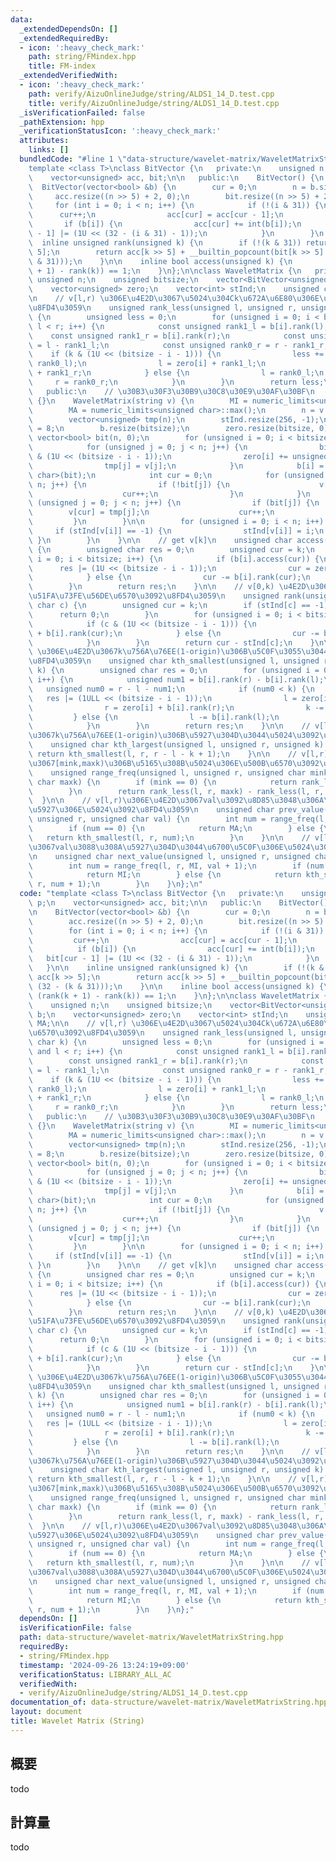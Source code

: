 ```yaml
---
data:
  _extendedDependsOn: []
  _extendedRequiredBy:
  - icon: ':heavy_check_mark:'
    path: string/FMindex.hpp
    title: FM-index
  _extendedVerifiedWith:
  - icon: ':heavy_check_mark:'
    path: verify/AizuOnlineJudge/string/ALDS1_14_D.test.cpp
    title: verify/AizuOnlineJudge/string/ALDS1_14_D.test.cpp
  _isVerificationFailed: false
  _pathExtension: hpp
  _verificationStatusIcon: ':heavy_check_mark:'
  attributes:
    links: []
  bundledCode: "#line 1 \"data-structure/wavelet-matrix/WaveletMatrixString.hpp\"\n\
    template <class T>\nclass BitVector {\n   private:\n    unsigned n, cur, p;\n\
    \    vector<unsigned> acc, bit;\n\n   public:\n    BitVector() {\n    }\n\n  \
    \  BitVector(vector<bool> &b) {\n        cur = 0;\n        n = b.size();\n   \
    \     acc.resize((n >> 5) + 2, 0);\n        bit.resize((n >> 5) + 2, 0);\n   \
    \     for (int i = 0; i < n; i++) {\n            if (!(i & 31)) {\n          \
    \      cur++;\n                acc[cur] = acc[cur - 1];\n            }\n     \
    \       if (b[i]) {\n                acc[cur] += int(b[i]);\n                bit[cur\
    \ - 1] |= (1U << (32 - (i & 31) - 1));\n            }\n        }\n    }\n\n  \
    \  inline unsigned rank(unsigned k) {\n        if (!(k & 31)) return acc[k >>\
    \ 5];\n        return acc[k >> 5] + __builtin_popcount(bit[k >> 5] >> (32 - (k\
    \ & 31)));\n    }\n\n    inline bool access(unsigned k) {\n        return (rank(k\
    \ + 1) - rank(k)) == 1;\n    }\n};\n\nclass WaveletMatrix {\n   private:\n   \
    \ unsigned n;\n    unsigned bitsize;\n    vector<BitVector<unsigned char>> b;\n\
    \    vector<unsigned> zero;\n    vector<int> stInd;\n    unsigned char MI, MA;\n\
    \n    // v[l,r) \u306E\u4E2D\u3067\u5024\u304Ck\u672A\u6E80\u306E\u500B\u6570\u3092\
    \u8FD4\u3059\n    unsigned rank_less(unsigned l, unsigned r, unsigned char k)\
    \ {\n        unsigned less = 0;\n        for (unsigned i = 0; i < bitsize and\
    \ l < r; i++) {\n            const unsigned rank1_l = b[i].rank(l);\n        \
    \    const unsigned rank1_r = b[i].rank(r);\n            const unsigned rank0_l\
    \ = l - rank1_l;\n            const unsigned rank0_r = r - rank1_r;\n        \
    \    if (k & (1U << (bitsize - i - 1))) {\n                less += (rank0_r -\
    \ rank0_l);\n                l = zero[i] + rank1_l;\n                r = zero[i]\
    \ + rank1_r;\n            } else {\n                l = rank0_l;\n           \
    \     r = rank0_r;\n            }\n        }\n        return less;\n    }\n\n\
    \   public:\n    // \u30B3\u30F3\u30B9\u30C8\u30E9\u30AF\u30BF\n    WaveletMatrix()\
    \ {}\n    WaveletMatrix(string v) {\n        MI = numeric_limits<unsigned char>::min();\n\
    \        MA = numeric_limits<unsigned char>::max();\n        n = v.size();\n\n\
    \        vector<unsigned> tmp(n);\n        stInd.resize(256, -1);\n        bitsize\
    \ = 8;\n        b.resize(bitsize);\n        zero.resize(bitsize, 0);\n       \
    \ vector<bool> bit(n, 0);\n        for (unsigned i = 0; i < bitsize; i++) {\n\
    \            for (unsigned j = 0; j < n; j++) {\n                bit[j] = v[j]\
    \ & (1U << (bitsize - i - 1));\n                zero[i] += unsigned(!bit[j]);\n\
    \                tmp[j] = v[j];\n            }\n            b[i] = BitVector<unsigned\
    \ char>(bit);\n            int cur = 0;\n            for (unsigned j = 0; j <\
    \ n; j++) {\n                if (!bit[j]) {\n                    v[cur] = tmp[j];\n\
    \                    cur++;\n                }\n            }\n            for\
    \ (unsigned j = 0; j < n; j++) {\n                if (bit[j]) {\n            \
    \        v[cur] = tmp[j];\n                    cur++;\n                }\n   \
    \         }\n        }\n\n        for (unsigned i = 0; i < n; i++) {\n       \
    \     if (stInd[v[i]] == -1) {\n                stInd[v[i]] = i;\n           \
    \ }\n        }\n    }\n\n    // get v[k]\n    unsigned char access(unsigned k)\
    \ {\n        unsigned char res = 0;\n        unsigned cur = k;\n        for (unsigned\
    \ i = 0; i < bitsize; i++) {\n            if (b[i].access(cur)) {\n          \
    \      res |= (1U << (bitsize - i - 1));\n                cur = zero[i] + b[i].rank(cur);\n\
    \            } else {\n                cur -= b[i].rank(cur);\n            }\n\
    \        }\n        return res;\n    }\n\n    // v[0,k) \u4E2D\u3067\u306Ec\u306E\
    \u51FA\u73FE\u56DE\u6570\u3092\u8FD4\u3059\n    unsigned rank(unsigned k, unsigned\
    \ char c) {\n        unsigned cur = k;\n        if (stInd[c] == -1) {\n      \
    \      return 0;\n        }\n        for (unsigned i = 0; i < bitsize; i++) {\n\
    \            if (c & (1U << (bitsize - i - 1))) {\n                cur = zero[i]\
    \ + b[i].rank(cur);\n            } else {\n                cur -= b[i].rank(cur);\n\
    \            }\n        }\n        return cur - stInd[c];\n    }\n\n    // v[l,r)\
    \ \u306E\u4E2D\u3067k\u756A\u76EE(1-origin)\u306B\u5C0F\u3055\u3044\u5024\u3092\
    \u8FD4\u3059\n    unsigned char kth_smallest(unsigned l, unsigned r, unsigned\
    \ k) {\n        unsigned char res = 0;\n        for (unsigned i = 0; i < bitsize;\
    \ i++) {\n            unsigned num1 = b[i].rank(r) - b[i].rank(l);\n         \
    \   unsigned num0 = r - l - num1;\n            if (num0 < k) {\n             \
    \   res |= (1ULL << (bitsize - i - 1));\n                l = zero[i] + b[i].rank(l);\n\
    \                r = zero[i] + b[i].rank(r);\n                k -= num0;\n   \
    \         } else {\n                l -= b[i].rank(l);\n                r -= b[i].rank(r);\n\
    \            }\n        }\n        return res;\n    }\n\n    // v[l,r) \u306E\u4E2D\
    \u3067k\u756A\u76EE(1-origin)\u306B\u5927\u304D\u3044\u5024\u3092\u8FD4\u3059\n\
    \    unsigned char kth_largest(unsigned l, unsigned r, unsigned k) {\n       \
    \ return kth_smallest(l, r, r - l - k + 1);\n    }\n\n    // v[l,r) \u306E\u4E2D\
    \u3067[mink,maxk)\u306B\u5165\u308B\u5024\u306E\u500B\u6570\u3092\u8FD4\u3059\n\
    \    unsigned range_freq(unsigned l, unsigned r, unsigned char mink, unsigned\
    \ char maxk) {\n        if (mink == 0) {\n            return rank_less(l, r, maxk);\n\
    \        }\n        return rank_less(l, r, maxk) - rank_less(l, r, mink);\n  \
    \  }\n\n    // v[l,r)\u306E\u4E2D\u3067val\u3092\u8D85\u3048\u306A\u3044\u6700\
    \u5927\u306E\u5024\u3092\u8FD4\u3059\n    unsigned char prev_value(unsigned l,\
    \ unsigned r, unsigned char val) {\n        int num = range_freq(l, r, MI, val);\n\
    \        if (num == 0) {\n            return MA;\n        } else {\n         \
    \   return kth_smallest(l, r, num);\n        }\n    }\n\n    // v[l,r)\u306E\u4E2D\
    \u3067val\u3088\u308A\u5927\u304D\u3044\u6700\u5C0F\u306E\u5024\u3092\u8FD4\u3059\
    \n    unsigned char next_value(unsigned l, unsigned r, unsigned char val) {\n\
    \        int num = range_freq(l, r, MI, val + 1);\n        if (num == r - l) {\n\
    \            return MI;\n        } else {\n            return kth_smallest(l,\
    \ r, num + 1);\n        }\n    }\n};\n"
  code: "template <class T>\nclass BitVector {\n   private:\n    unsigned n, cur,\
    \ p;\n    vector<unsigned> acc, bit;\n\n   public:\n    BitVector() {\n    }\n\
    \n    BitVector(vector<bool> &b) {\n        cur = 0;\n        n = b.size();\n\
    \        acc.resize((n >> 5) + 2, 0);\n        bit.resize((n >> 5) + 2, 0);\n\
    \        for (int i = 0; i < n; i++) {\n            if (!(i & 31)) {\n       \
    \         cur++;\n                acc[cur] = acc[cur - 1];\n            }\n  \
    \          if (b[i]) {\n                acc[cur] += int(b[i]);\n             \
    \   bit[cur - 1] |= (1U << (32 - (i & 31) - 1));\n            }\n        }\n \
    \   }\n\n    inline unsigned rank(unsigned k) {\n        if (!(k & 31)) return\
    \ acc[k >> 5];\n        return acc[k >> 5] + __builtin_popcount(bit[k >> 5] >>\
    \ (32 - (k & 31)));\n    }\n\n    inline bool access(unsigned k) {\n        return\
    \ (rank(k + 1) - rank(k)) == 1;\n    }\n};\n\nclass WaveletMatrix {\n   private:\n\
    \    unsigned n;\n    unsigned bitsize;\n    vector<BitVector<unsigned char>>\
    \ b;\n    vector<unsigned> zero;\n    vector<int> stInd;\n    unsigned char MI,\
    \ MA;\n\n    // v[l,r) \u306E\u4E2D\u3067\u5024\u304Ck\u672A\u6E80\u306E\u500B\
    \u6570\u3092\u8FD4\u3059\n    unsigned rank_less(unsigned l, unsigned r, unsigned\
    \ char k) {\n        unsigned less = 0;\n        for (unsigned i = 0; i < bitsize\
    \ and l < r; i++) {\n            const unsigned rank1_l = b[i].rank(l);\n    \
    \        const unsigned rank1_r = b[i].rank(r);\n            const unsigned rank0_l\
    \ = l - rank1_l;\n            const unsigned rank0_r = r - rank1_r;\n        \
    \    if (k & (1U << (bitsize - i - 1))) {\n                less += (rank0_r -\
    \ rank0_l);\n                l = zero[i] + rank1_l;\n                r = zero[i]\
    \ + rank1_r;\n            } else {\n                l = rank0_l;\n           \
    \     r = rank0_r;\n            }\n        }\n        return less;\n    }\n\n\
    \   public:\n    // \u30B3\u30F3\u30B9\u30C8\u30E9\u30AF\u30BF\n    WaveletMatrix()\
    \ {}\n    WaveletMatrix(string v) {\n        MI = numeric_limits<unsigned char>::min();\n\
    \        MA = numeric_limits<unsigned char>::max();\n        n = v.size();\n\n\
    \        vector<unsigned> tmp(n);\n        stInd.resize(256, -1);\n        bitsize\
    \ = 8;\n        b.resize(bitsize);\n        zero.resize(bitsize, 0);\n       \
    \ vector<bool> bit(n, 0);\n        for (unsigned i = 0; i < bitsize; i++) {\n\
    \            for (unsigned j = 0; j < n; j++) {\n                bit[j] = v[j]\
    \ & (1U << (bitsize - i - 1));\n                zero[i] += unsigned(!bit[j]);\n\
    \                tmp[j] = v[j];\n            }\n            b[i] = BitVector<unsigned\
    \ char>(bit);\n            int cur = 0;\n            for (unsigned j = 0; j <\
    \ n; j++) {\n                if (!bit[j]) {\n                    v[cur] = tmp[j];\n\
    \                    cur++;\n                }\n            }\n            for\
    \ (unsigned j = 0; j < n; j++) {\n                if (bit[j]) {\n            \
    \        v[cur] = tmp[j];\n                    cur++;\n                }\n   \
    \         }\n        }\n\n        for (unsigned i = 0; i < n; i++) {\n       \
    \     if (stInd[v[i]] == -1) {\n                stInd[v[i]] = i;\n           \
    \ }\n        }\n    }\n\n    // get v[k]\n    unsigned char access(unsigned k)\
    \ {\n        unsigned char res = 0;\n        unsigned cur = k;\n        for (unsigned\
    \ i = 0; i < bitsize; i++) {\n            if (b[i].access(cur)) {\n          \
    \      res |= (1U << (bitsize - i - 1));\n                cur = zero[i] + b[i].rank(cur);\n\
    \            } else {\n                cur -= b[i].rank(cur);\n            }\n\
    \        }\n        return res;\n    }\n\n    // v[0,k) \u4E2D\u3067\u306Ec\u306E\
    \u51FA\u73FE\u56DE\u6570\u3092\u8FD4\u3059\n    unsigned rank(unsigned k, unsigned\
    \ char c) {\n        unsigned cur = k;\n        if (stInd[c] == -1) {\n      \
    \      return 0;\n        }\n        for (unsigned i = 0; i < bitsize; i++) {\n\
    \            if (c & (1U << (bitsize - i - 1))) {\n                cur = zero[i]\
    \ + b[i].rank(cur);\n            } else {\n                cur -= b[i].rank(cur);\n\
    \            }\n        }\n        return cur - stInd[c];\n    }\n\n    // v[l,r)\
    \ \u306E\u4E2D\u3067k\u756A\u76EE(1-origin)\u306B\u5C0F\u3055\u3044\u5024\u3092\
    \u8FD4\u3059\n    unsigned char kth_smallest(unsigned l, unsigned r, unsigned\
    \ k) {\n        unsigned char res = 0;\n        for (unsigned i = 0; i < bitsize;\
    \ i++) {\n            unsigned num1 = b[i].rank(r) - b[i].rank(l);\n         \
    \   unsigned num0 = r - l - num1;\n            if (num0 < k) {\n             \
    \   res |= (1ULL << (bitsize - i - 1));\n                l = zero[i] + b[i].rank(l);\n\
    \                r = zero[i] + b[i].rank(r);\n                k -= num0;\n   \
    \         } else {\n                l -= b[i].rank(l);\n                r -= b[i].rank(r);\n\
    \            }\n        }\n        return res;\n    }\n\n    // v[l,r) \u306E\u4E2D\
    \u3067k\u756A\u76EE(1-origin)\u306B\u5927\u304D\u3044\u5024\u3092\u8FD4\u3059\n\
    \    unsigned char kth_largest(unsigned l, unsigned r, unsigned k) {\n       \
    \ return kth_smallest(l, r, r - l - k + 1);\n    }\n\n    // v[l,r) \u306E\u4E2D\
    \u3067[mink,maxk)\u306B\u5165\u308B\u5024\u306E\u500B\u6570\u3092\u8FD4\u3059\n\
    \    unsigned range_freq(unsigned l, unsigned r, unsigned char mink, unsigned\
    \ char maxk) {\n        if (mink == 0) {\n            return rank_less(l, r, maxk);\n\
    \        }\n        return rank_less(l, r, maxk) - rank_less(l, r, mink);\n  \
    \  }\n\n    // v[l,r)\u306E\u4E2D\u3067val\u3092\u8D85\u3048\u306A\u3044\u6700\
    \u5927\u306E\u5024\u3092\u8FD4\u3059\n    unsigned char prev_value(unsigned l,\
    \ unsigned r, unsigned char val) {\n        int num = range_freq(l, r, MI, val);\n\
    \        if (num == 0) {\n            return MA;\n        } else {\n         \
    \   return kth_smallest(l, r, num);\n        }\n    }\n\n    // v[l,r)\u306E\u4E2D\
    \u3067val\u3088\u308A\u5927\u304D\u3044\u6700\u5C0F\u306E\u5024\u3092\u8FD4\u3059\
    \n    unsigned char next_value(unsigned l, unsigned r, unsigned char val) {\n\
    \        int num = range_freq(l, r, MI, val + 1);\n        if (num == r - l) {\n\
    \            return MI;\n        } else {\n            return kth_smallest(l,\
    \ r, num + 1);\n        }\n    }\n};"
  dependsOn: []
  isVerificationFile: false
  path: data-structure/wavelet-matrix/WaveletMatrixString.hpp
  requiredBy:
  - string/FMindex.hpp
  timestamp: '2024-09-26 13:24:19+09:00'
  verificationStatus: LIBRARY_ALL_AC
  verifiedWith:
  - verify/AizuOnlineJudge/string/ALDS1_14_D.test.cpp
documentation_of: data-structure/wavelet-matrix/WaveletMatrixString.hpp
layout: document
title: Wavelet Matrix (String)
---
```


## 概要

todo

## 計算量
todo